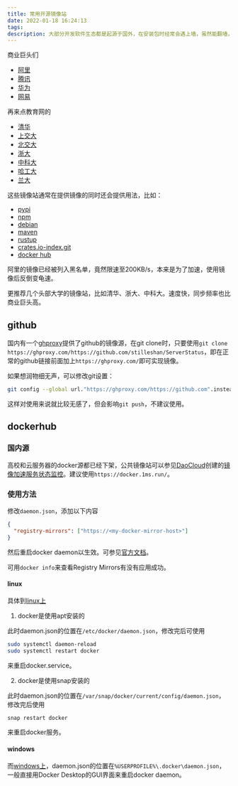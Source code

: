 ```yaml
---
title: 常用开源镜像站
date: 2022-01-18 16:24:13
tags: 
description: 大部分开发软件生态都是起源于国外，在安装包时经常会遇上墙，虽然能翻墙，但还是直连国内比较爽对么
---
```

商业巨头们
- [阿里](https://developer.aliyun.com/mirror/)
- [腾讯](https://mirrors.cloud.tencent.com/)
- [华为](https://mirrors.huaweicloud.com/)
- [网易](https://mirrors.163.com/)

再来点教育网的
- [清华](https://mirrors.tuna.tsinghua.edu.cn/)
- [上交大](https://mirrors.sjtug.sjtu.edu.cn/)
- [北交大](https://mirror.bjtu.edu.cn/)
- [浙大](http://mirrors.zju.edu.cn/)
- [中科大](https://mirrors.ustc.edu.cn/)
- [哈工大](http://mirrors.hit.edu.cn/)
- [兰大](http://mirror.lzu.edu.cn/)

这些镜像站通常在提供镜像的同时还会提供用法，比如：
- [pypi](https://mirrors.tuna.tsinghua.edu.cn/help/pypi/)
- [npm](http://www.npmmirror.com/)
- [debian](https://mirrors.ustc.edu.cn/help/debian.html)
- [maven](https://mirrors.163.com/.help/maven.html)
- [rustup](https://mirrors.tuna.tsinghua.edu.cn/help/rustup/)
- [crates.io-index.git](https://mirrors.tuna.tsinghua.edu.cn/help/crates.io-index.git/)
- [docker hub](https://help.aliyun.com/document_detail/60750.html)

阿里的镜像已经被列入黑名单，竟然限速至200KB/s，本来是为了加速，使用镜像后反倒变龟速。

更推荐几个头部大学的镜像站，比如清华、浙大、中科大。速度快，同步频率也比商业巨头高。

## github

国内有一个[ghproxy](https://ghproxy.com/)提供了github的镜像源，在git clone时，只要使用`git clone https://ghproxy.com/https://github.com/stilleshan/ServerStatus`，即在正常的github链接前面加上`https://ghproxy.com/`即可实现镜像。

如果想润物细无声，可以修改git设置：
```bash
git config --global url."https://ghproxy.com/https://github.com".insteadOf "https://github.com"
```
这样对使用来说就比较无感了，但会影响`git push`，不建议使用。

## dockerhub

### 国内源

高校和云服务器的docker源都已经下架，公共镜像站可以参见[DaoCloud](https://www.daocloud.io/)创建的[镜像加速服务状态监控](https://status.daocloud.io/status/docker)。建议使用`https://docker.1ms.run/`。

### 使用方法

修改`daemon.json`，添加以下内容
```json
{
  "registry-mirrors": ["https://<my-docker-mirror-host>"]
}
```
然后重启docker daemon以生效。可参见[官方文档](https://docs.docker.com/registry/recipes/mirror/#configure-the-docker-daemon)。

可用`docker info`来查看Registry Mirrors有没有应用成功。

#### linux

具体到[linux上](https://docs.docker.com/engine/install/linux-postinstall/#configuring-remote-access-with-daemonjson)

1. docker是使用apt安装的

此时daemon.json的位置在`/etc/docker/daemon.json`，修改完后可使用
```bash
sudo systemctl daemon-reload
sudo systemctl restart docker
```
来重启docker.service。

2. docker是使用snap安装的

此时daemon.json的位置在`/var/snap/docker/current/config/daemon.json`，修改完后使用
```bash
snap restart docker
```
来重启docker服务。

#### windows

而[windows上](https://docs.docker.com/desktop/settings/windows/#docker-engine)，daemon.json的位置在`%USERPROFILE%\.docker\daemon.json`，一般直接用Docker Desktop的GUI界面来重启docker daemon。
